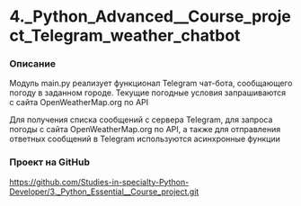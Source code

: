 # 4._Python_Advanced__Course_project_Telegram_weather_chatbot

### Описание
Модуль main.py реализует функционал Telegram чат-бота, сообщающего погоду в заданном городе.
Текущие погодные условия запрашиваются с сайта OpenWeatherMap.org по API

Для получения списка сообщений с сервера Telegram, для запроса погоды с сайта OpenWeatherMap.org по API, а также
для отправления ответных сообщений в Telegram используются асинхронные функции  

### Проект на GitHub
https://github.com/Studies-in-specialty-Python-Developer/3._Python_Essential__Course_project.git
